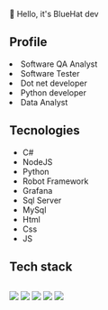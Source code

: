 👋 Hello, it's BlueHat dev

## Profile
<li>Software QA Analyst</li> 
<li>Software Tester</li>
<li>Dot net developer</li>
<li>Python developer</li>
<li>Data Analyst</li>

## Tecnologies
- C#
- NodeJS
- Python
- Robot Framework
- Grafana
- Sql Server
- MySql
- Html
- Css
- JS

## Tech stack
<div style="display:flex; flex-direction: row;">
  <p>
    <img src ="https://api.iconify.design/skill-icons/python-dark.svg?width=100&height=100"/>
        <img src ="https://api.iconify.design/skill-icons/grafana-dark.svg?width=100&height=100"/>
        <img src ="https://api.iconify.design/skill-icons/mysql-dark.svg?width=100&height=100"/>
        <img src ="https://api.iconify.design/logos/c-sharp.svg?width=100&height=100"/>
        <img src ="https://www.vectorlogo.zone/logos/nodejs/nodejs-icon.svg"/>
    
    

  </p>
</div>

<!---
bluehat8/bluehat8 is a ✨ special ✨ repository because its `README.md` (this file) appears on your GitHub profile.
You can click the Preview link to take a look at your changes.
--->
